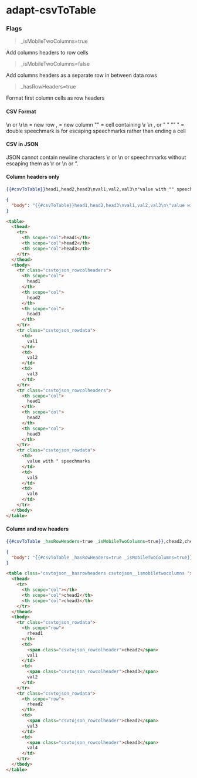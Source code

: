# adapt-csvToTable

### Flags
> _isMobileTwoColumns=true

Add columns headers to row cells

> _isMobileTwoColumns=false

Add columns headers as a separate row in between data rows

> _hasRowHeaders=true

Format first column cells as row headers

#### CSV Format
\n or \r\n = new row
, = new column
"" = cell containing \r \n , or "
" "" " = double speechmark is for escaping speechmarks rather than ending a cell

#### CSV in JSON
JSON cannot contain newline characters \r or \n or speechmnarks without escaping them as \r or \n or \".

#### Column headers only
```hbs
{{#csvToTable}}head1,head2,head3\nval1,val2,val3\n"value with "" speechmarks",val5,val6{{/csvToTable}}
```
```json
{
  "body": "{{#csvToTable}}head1,head2,head3\nval1,val2,val3\n\"value with \"\" speechmarks\",val5,val6{{/csvToTable}}"
}
```
```html
<table>
  <thead>
    <tr>
      <th scope="col">head1</th>
      <th scope="col">head2</th>
      <th scope="col">head3</th>
    </tr>
  </thead>
  <tbody>
    <tr class="csvtojson_rowcolheaders">
      <th scope="col">
        head1
      </th>
      <th scope="col">
        head2
      </th>
      <th scope="col">
        head3
      </th>
    </tr>
    <tr class="csvtojson_rowdata">
      <td>
        val1
      </td>
      <td>
        val2
      </td>
      <td>
        val3
      </td>
    </tr>
    <tr class="csvtojson_rowcolheaders">
      <th scope="col">
        head1
      </th>
      <th scope="col">
        head2
      </th>
      <th scope="col">
        head3
      </th>
    </tr>
    <tr class="csvtojson_rowdata">
      <td>
        value with " speechmarks
      </td>
      <td>
        val5
      </td>
      <td>
        val6
      </td>
    </tr>
  </tbody>
</table>
```

#### Column and row headers
```hbs
{{#csvToTable _hasRowHeaders=true _isMobileTwoColumns=true}},chead2,chead3\nrhead1,val1,val2\nrhead2,val3,val4{{/csvToTable}}
```
```json
{
  "body": "{{#csvToTable _hasRowHeaders=true _isMobileTwoColumns=true}},chead2,chead3\nrhead1,val1,val2\nrhead2,val3,val4{{/csvToTable}}"
}
```
```html
<table class="csvtojson__hasrowheaders csvtojson__ismobiletwocolumns ">
  <thead>
    <tr>
      <th scope="col"></th>
      <th scope="col">chead2</th>
      <th scope="col">chead3</th>
    </tr>
  </thead>
  <tbody>
    <tr class="csvtojson_rowdata">
      <th scope="row">
        rhead1
      </th>
      <td>
        <span class="csvtojson_rowcolheader">chead2</span>
        val1
      </td>
      <td>
        <span class="csvtojson_rowcolheader">chead3</span>
        val2
      </td>
    </tr>
    <tr class="csvtojson_rowdata">
      <th scope="row">
        rhead2
      </th>
      <td>
        <span class="csvtojson_rowcolheader">chead2</span>
        val3
      </td>
      <td>
        <span class="csvtojson_rowcolheader">chead3</span>
        val4
      </td>
    </tr>
  </tbody>
</table>
```
